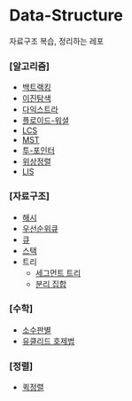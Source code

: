# Data-Structure
자료구조 복습, 정리하는 레포

### [알고리즘]
- [백트랙킹](https://github.com/jinjoo-lab/Data-Structure/blob/main/Algorithm/BackTracking.md)
- [이진탐색](https://github.com/jinjoo-lab/Data-Structure/blob/main/Algorithm/BinarySearch.md)
- [다익스트라](https://github.com/jinjoo-lab/Data-Structure/blob/main/Algorithm/Dijkstra.md)
- [플로이드-워셜](https://github.com/jinjoo-lab/Data-Structure/blob/main/Algorithm/Floyd.md)
- [LCS](https://github.com/jinjoo-lab/Data-Structure/blob/main/Algorithm/LCS.md)
- [MST](https://github.com/jinjoo-lab/Data-Structure/blob/main/Algorithm/MST.md)
- [투-포인터](https://github.com/jinjoo-lab/Data-Structure/blob/main/Algorithm/TwoPointer.md)
- [위상정렬](https://github.com/jinjoo-lab/Data-Structure/blob/main/Algorithm/topologySort.md)
- [LIS](https://github.com/jinjoo-lab/Data-Structure/blob/main/Algorithm/LIS.md)

### [자료구조]
- [해시](https://github.com/jinjoo-lab/Data-Structure/blob/main/Data-Structure/Hash/Hash.md)
- [우선순위큐](https://github.com/jinjoo-lab/Data-Structure/blob/main/Data-Structure/PriorityQueue/PriorityQueue.md)
- [큐](https://github.com/jinjoo-lab/Data-Structure/blob/main/Data-Structure/Queue/Queue.md)
- [스택](https://github.com/jinjoo-lab/Data-Structure/blob/main/Data-Structure/Stack/stack.md)
- 트리
  - [세그먼트 트리](https://github.com/jinjoo-lab/Data-Structure/blob/main/Data-Structure/Tree/SegmentTree.md)
  - [분리 집합](https://github.com/jinjoo-lab/Data-Structure/blob/main/Data-Structure/Tree/Union_Find.md)   

### [수학]
- [소수판별](https://github.com/jinjoo-lab/Data-Structure/blob/main/Math/PrimeNumber.md)
- [유클리드 호제법](https://github.com/jinjoo-lab/Data-Structure/blob/main/Math/GCD_LCM.md)
  
### [정렬]
- [퀵정렬](https://github.com/jinjoo-lab/Data-Structure/blob/main/Sort/QuickSort.md)
